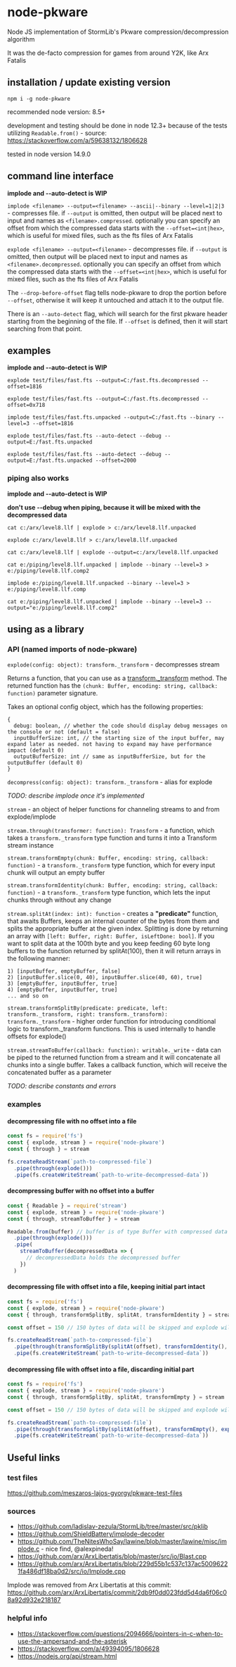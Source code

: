 # node-pkware

Node JS implementation of StormLib's Pkware compression/decompression algorithm

It was the de-facto compression for games from around Y2K, like Arx Fatalis

## installation / update existing version

`npm i -g node-pkware`

recommended node version: 8.5+

development and testing should be done in node 12.3+ because of the tests utilizing `Readable.from()` - source: https://stackoverflow.com/a/59638132/1806628

tested in node version 14.9.0

## command line interface

**implode and --auto-detect is WIP**

`implode <filename> --output=<filename> --ascii|--binary --level=1|2|3` - compresses file. if `--output` is omitted, then output will be placed next to input and names as `<filename>.compressed`. optionally you can specify an offset from which the compressed data starts with the `--offset=<int|hex>`, which is useful for mixed files, such as the fts files of Arx Fatalis

`explode <filename> --output=<filename>` - decompresses file. if `--output` is omitted, then output will be placed next to input and names as `<filename>.decompressed`. optionally you can specify an offset from which the compressed data starts with the `--offset=<int|hex>`, which is useful for mixed files, such as the fts files of Arx Fatalis

The `--drop-before-offset` flag tells node-pkware to drop the portion before `--offset`, otherwise it will keep it untouched and attach it to the output file.

There is an `--auto-detect` flag, which will search for the first pkware header starting from the beginning of the file. If `--offset` is defined, then it will start searching from that point.

## examples

**implode and --auto-detect is WIP**

`explode test/files/fast.fts --output=C:/fast.fts.decompressed --offset=1816`

`explode test/files/fast.fts --output=C:/fast.fts.decompressed --offset=0x718`

`implode test/files/fast.fts.unpacked --output=C:/fast.fts --binary --level=3 --offset=1816`

`explode test/files/fast.fts --auto-detect --debug --output=E:/fast.fts.unpacked`

`explode test/files/fast.fts --auto-detect --debug --output=E:/fast.fts.unpacked --offset=2000`

### piping also works

**implode and --auto-detect is WIP**

**don't use --debug when piping, because it will be mixed with the decompressed data**

`cat c:/arx/level8.llf | explode > c:/arx/level8.llf.unpacked`

`explode c:/arx/level8.llf > c:/arx/level8.llf.unpacked`

`cat c:/arx/level8.llf | explode --output=c:/arx/level8.llf.unpacked`

`cat e:/piping/level8.llf.unpacked | implode --binary --level=3 > e:/piping/level8.llf.comp2`

`implode e:/piping/level8.llf.unpacked --binary --level=3 > e:/piping/level8.llf.comp`

`cat e:/piping/level8.llf.unpacked | implode --binary --level=3 --output="e:/piping/level8.llf.comp2"`

## using as a library

### API (named imports of node-pkware)

`explode(config: object): transform._transform` - decompresses stream

Returns a function, that you can use as a [transform.\_transform](https://nodejs.org/api/stream.html#stream_transform_transform_chunk_encoding_callback) method. The returned function has the `(chunk: Buffer, encoding: string, callback: function)` parameter signature.

Takes an optional config object, which has the following properties:

```
{
  debug: boolean, // whether the code should display debug messages on the console or not (default = false)
  inputBufferSize: int, // the starting size of the input buffer, may expand later as needed. not having to expand may have performance impact (default 0)
  outputBufferSize: int // same as inputBufferSize, but for the outputBuffer (default 0)
}
```

`decompress(config: object): transform._transform` - alias for explode

_TODO: describe implode once it's implemented_

`stream` - an object of helper functions for channeling streams to and from explode/implode

`stream.through(transformer: function): Transform` - a function, which takes a `transform._transform` type function and turns it into a Transform stream instance

`stream.transformEmpty(chunk: Buffer, encoding: string, callback: function)` - a `transform._transform` type function, which for every input chunk will output an empty buffer

`stream.transformIdentity(chunk: Buffer, encoding: string, callback: function)` - a `transform._transform` type function, which lets the input chunks through without any change

`stream.splitAt(index: int): function` - creates a **"predicate"** function, that awaits Buffers, keeps an internal counter of the bytes from them and splits the appropriate buffer at the given index. Splitting is done by returning an array with `[left: Buffer, right: Buffer, isLeftDone: bool]`. If you want to split data at the 100th byte and you keep feeding 60 byte long buffers to the function returned by splitAt(100), then it will return arrays in the following manner:

```
1) [inputBuffer, emptyBuffer, false]
2) [inputBuffer.slice(0, 40), inputBuffer.slice(40, 60), true]
3) [emptyBuffer, inputBuffer, true]
4) [emptyBuffer, inputBuffer, true]
... and so on
```

`stream.transformSplitBy(predicate: predicate, left: transform._transform, right: transform._transform): transform._transform` - higher order function for introducing conditional logic to transform.\_transform functions. This is used internally to handle offsets for explode()

`stream.streamToBuffer(callback: function): writable._write` - data can be piped to the returned function from a stream and it will concatenate all chunks into a single buffer. Takes a callback function, which will receive the concatenated buffer as a parameter

_TODO: describe constants and errors_

### examples

#### decompressing file with no offset into a file

```javascript
const fs = require('fs')
const { explode, stream } = require('node-pkware')
const { through } = stream

fs.createReadStream(`path-to-compressed-file`)
  .pipe(through(explode()))
  .pipe(fs.createWriteStream(`path-to-write-decompressed-data`))
```

#### decompressing buffer with no offset into a buffer

```javascript
const { Readable } = require('stream')
const { explode, stream } = require('node-pkware')
const { through, streamToBuffer } = stream

Readable.from(buffer) // buffer is of type Buffer with compressed data
  .pipe(through(explode()))
  .pipe(
    streamToBuffer(decompressedData => {
      // decompressedData holds the decompressed buffer
    })
  )
```

#### decompressing file with offset into a file, keeping initial part intact

```javascript
const fs = require('fs')
const { explode, stream } = require('node-pkware')
const { through, transformSplitBy, splitAt, transformIdentity } = stream

const offset = 150 // 150 bytes of data will be skipped and explode will decompress the data that comes afterwards

fs.createReadStream(`path-to-compressed-file`)
  .pipe(through(transformSplitBy(splitAt(offset), transformIdentity(), explode())))
  .pipe(fs.createWriteStream(`path-to-write-decompressed-data`))
```

#### decompressing file with offset into a file, discarding initial part

```javascript
const fs = require('fs')
const { explode, stream } = require('node-pkware')
const { through, transformSplitBy, splitAt, transformEmpty } = stream

const offset = 150 // 150 bytes of data will be skipped and explode will decompress the data that comes afterwards

fs.createReadStream(`path-to-compressed-file`)
  .pipe(through(transformSplitBy(splitAt(offset), transformEmpty(), explode())))
  .pipe(fs.createWriteStream(`path-to-write-decompressed-data`))
```

## Useful links

### test files

https://github.com/meszaros-lajos-gyorgy/pkware-test-files

### sources

- https://github.com/ladislav-zezula/StormLib/tree/master/src/pklib
- https://github.com/ShieldBattery/implode-decoder
- https://github.com/TheNitesWhoSay/lawine/blob/master/lawine/misc/implode.c - nice find, @alexpineda!
- https://github.com/arx/ArxLibertatis/blob/master/src/io/Blast.cpp
- https://github.com/arx/ArxLibertatis/blob/229d55b1c537c137ac50096221fa486df18ba0d2/src/io/Implode.cpp

Implode was removed from Arx Libertatis at this commit: https://github.com/arx/ArxLibertatis/commit/2db9f0dd023fdd5d4da6f06c08a92d932e218187

### helpful info

- https://stackoverflow.com/questions/2094666/pointers-in-c-when-to-use-the-ampersand-and-the-asterisk
- https://stackoverflow.com/a/49394095/1806628
- https://nodejs.org/api/stream.html
